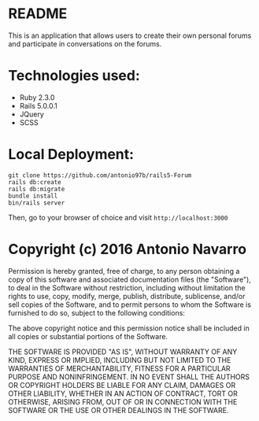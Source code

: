 # README

This is an application that allows users to create their own personal forums and participate in conversations on the forums.

# Technologies used:

- Ruby 2.3.0
- Rails 5.0.0.1
- JQuery
- SCSS

# Local Deployment:
```
git clone https://github.com/antonio97b/rails5-Forum
rails db:create
rails db:migrate
bundle install
bin/rails server
```

Then, go to your browser of choice and visit `http://localhost:3000`



# Copyright (c) 2016 Antonio Navarro

Permission is hereby granted, free of charge, to any person obtaining a copy of this software and associated documentation files (the "Software"), to deal in the Software without restriction, including without limitation the rights to use, copy, modify, merge, publish, distribute, sublicense, and/or sell copies of the Software, and to permit persons to whom the Software is furnished to do so, subject to the following conditions:

The above copyright notice and this permission notice shall be included in all copies or substantial portions of the Software.

THE SOFTWARE IS PROVIDED "AS IS", WITHOUT WARRANTY OF ANY KIND, EXPRESS OR IMPLIED, INCLUDING BUT NOT LIMITED TO THE WARRANTIES OF MERCHANTABILITY, FITNESS FOR A PARTICULAR PURPOSE AND NONINFRINGEMENT. IN NO EVENT SHALL THE AUTHORS OR COPYRIGHT HOLDERS BE LIABLE FOR ANY CLAIM, DAMAGES OR OTHER LIABILITY, WHETHER IN AN ACTION OF CONTRACT, TORT OR OTHERWISE, ARISING FROM, OUT OF OR IN CONNECTION WITH THE SOFTWARE OR THE USE OR OTHER DEALINGS IN THE SOFTWARE.